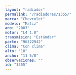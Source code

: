 ```yaml
---
layout: "radiador"
permalink: "/radiadores/1355/"
marca: "Chevrolet"
modelo: "Matiz"
ano: "2003"
motor: "L4 1.0"
transmision: "Estándar"
parte: "96322942"
clima: "Con clima"
alto: "18"
ancho: "11 5/8"
observaciones: ""
id: "1355"
---
```


